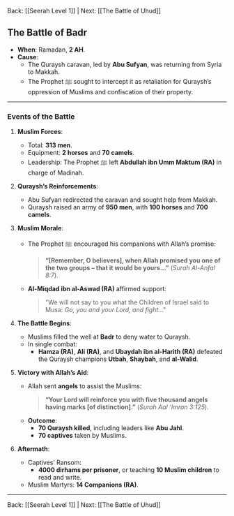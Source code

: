 Back: [[Seerah Level 1]] | Next: [[The Battle of Uhud]]

## **The Battle of Badr**  
- **When**: Ramadan, **2 AH**.  
- **Cause**:  
  - The Quraysh caravan, led by **Abu Sufyan**, was returning from Syria to Makkah.  
  - The Prophet ﷺ sought to intercept it as retaliation for Quraysh’s oppression of Muslims and confiscation of their property.  

---

### **Events of the Battle**  
1. **Muslim Forces**:  
   - Total: **313 men**.  
   - Equipment: **2 horses** and **70 camels**.  
   - Leadership: The Prophet ﷺ left **Abdullah ibn Umm Maktum (RA)** in charge of Madinah.  

2. **Quraysh’s Reinforcements**:  
   - Abu Sufyan redirected the caravan and sought help from Makkah.  
   - Quraysh raised an army of **950 men**, with **100 horses** and **700 camels**.  

3. **Muslim Morale**:  
   - The Prophet ﷺ encouraged his companions with Allah’s promise:  
     > **“[Remember, O believers], when Allah promised you one of the two groups – that it would be yours...”** (*Surah Al-Anfal 8:7*).  
   - **Al-Miqdad ibn al-Aswad (RA)** affirmed support:  
     > "We will not say to you what the Children of Israel said to Musa: *Go, you and your Lord, and fight*..."  

4. **The Battle Begins**:  
   - Muslims filled the well at **Badr** to deny water to Quraysh.  
   - In single combat:  
     - **Hamza (RA)**, **Ali (RA)**, and **Ubaydah ibn al-Harith (RA)** defeated the Quraysh champions **Utbah**, **Shaybah**, and **al-Walid**.  

5. **Victory with Allah’s Aid**:  
   - Allah sent **angels** to assist the Muslims:  
     > **“Your Lord will reinforce you with five thousand angels having marks [of distinction].”** (*Surah Aal ‘Imran 3:125*).  
   - **Outcome**:  
     - **70 Quraysh killed**, including leaders like **Abu Jahl**.  
     - **70 captives** taken by Muslims.  

6. **Aftermath**:  
   - Captives’ Ransom:  
     - **4000 dirhams per prisoner**, or teaching **10 Muslim children** to read and write.  
   - Muslim Martyrs: **14 Companions (RA)**.

---

Back: [[Seerah Level 1]] | Next: [[The Battle of Uhud]]